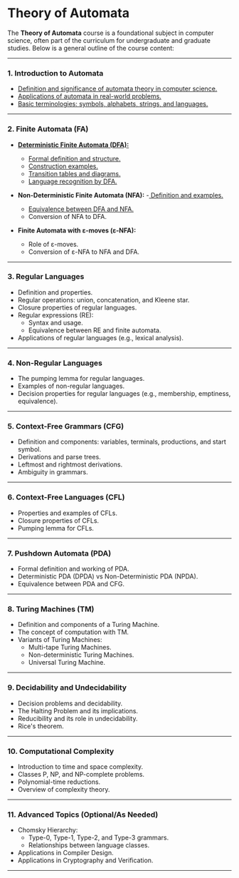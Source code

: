# Theory of Automata

The **Theory of Automata** course is a foundational subject in computer science, often part of the curriculum for undergraduate and graduate studies. Below is a general outline of the course content:

---

### **1. Introduction to Automata**
- [Definition and significance of automata theory in computer science.](https://github.com/aw-junaid/Computer-Science/blob/main/Theory%20of%20Automata/theory%20of%20automata/course/Definition%20and%20significance%20of%20automata%20theory%20in%20computer%20science.md)
- [Applications of automata in real-world problems.](https://github.com/aw-junaid/Computer-Science/blob/main/Theory%20of%20Automata/theory%20of%20automata/course/Applications%20of%20automata%20in%20real-world%20problems.md)
- [Basic terminologies: symbols, alphabets, strings, and languages.](https://github.com/aw-junaid/Computer-Science/blob/main/Theory%20of%20Automata/theory%20of%20automata/course/Basic%20terminologies%3A%20symbols%2C%20alphabets%2C%20strings%2C%20and%20languages.md)

---

### **2. Finite Automata (FA)**
- [**Deterministic Finite Automata (DFA):**](https://github.com/aw-junaid/Computer-Science/blob/main/Theory%20of%20Automata/theory%20of%20automata/course/Deterministic%20Finite%20Automata%20(DFA).md)
  - [Formal definition and structure.](https://github.com/aw-junaid/Computer-Science/blob/main/Theory%20of%20Automata/theory%20of%20automata/course/Formal%20definition%20and%20structure.md)
  - [Construction examples.](https://github.com/aw-junaid/Computer-Science/blob/main/Theory%20of%20Automata/theory%20of%20automata/course/Construction%20examples.md)
  - [Transition tables and diagrams.](https://github.com/aw-junaid/Computer-Science/blob/main/Theory%20of%20Automata/theory%20of%20automata/course/Transition%20tables%20and%20diagrams.md)
  - [Language recognition by DFA.](https://github.com/aw-junaid/Computer-Science/blob/main/Theory%20of%20Automata/theory%20of%20automata/course/Language%20recognition%20by%20DFA.md)

- **Non-Deterministic Finite Automata (NFA):**
  -[ Definition and examples.](https://github.com/aw-junaid/Computer-Science/blob/main/Theory%20of%20Automata/theory%20of%20automata/course/Definition%20and%20examples.md)
  - [Equivalence between DFA and NFA.](https://github.com/aw-junaid/Computer-Science/blob/main/Theory%20of%20Automata/theory%20of%20automata/course/Equivalence%20between%20DFA%20and%20NFA.md)
  - Conversion of NFA to DFA.

- **Finite Automata with ε-moves (ε-NFA):**
  - Role of ε-moves.
  - Conversion of ε-NFA to NFA and DFA.

---

### **3. Regular Languages**
- Definition and properties.
- Regular operations: union, concatenation, and Kleene star.
- Closure properties of regular languages.
- Regular expressions (RE):
  - Syntax and usage.
  - Equivalence between RE and finite automata.
- Applications of regular languages (e.g., lexical analysis).

---

### **4. Non-Regular Languages**
- The pumping lemma for regular languages.
- Examples of non-regular languages.
- Decision properties for regular languages (e.g., membership, emptiness, equivalence).

---

### **5. Context-Free Grammars (CFG)**
- Definition and components: variables, terminals, productions, and start symbol.
- Derivations and parse trees.
- Leftmost and rightmost derivations.
- Ambiguity in grammars.

---

### **6. Context-Free Languages (CFL)**
- Properties and examples of CFLs.
- Closure properties of CFLs.
- Pumping lemma for CFLs.

---

### **7. Pushdown Automata (PDA)**
- Formal definition and working of PDA.
- Deterministic PDA (DPDA) vs Non-Deterministic PDA (NPDA).
- Equivalence between PDA and CFG.

---

### **8. Turing Machines (TM)**
- Definition and components of a Turing Machine.
- The concept of computation with TM.
- Variants of Turing Machines:
  - Multi-tape Turing Machines.
  - Non-deterministic Turing Machines.
  - Universal Turing Machine.

---

### **9. Decidability and Undecidability**
- Decision problems and decidability.
- The Halting Problem and its implications.
- Reducibility and its role in undecidability.
- Rice's theorem.

---

### **10. Computational Complexity**
- Introduction to time and space complexity.
- Classes P, NP, and NP-complete problems.
- Polynomial-time reductions.
- Overview of complexity theory.

---

### **11. Advanced Topics (Optional/As Needed)**
- Chomsky Hierarchy:
  - Type-0, Type-1, Type-2, and Type-3 grammars.
  - Relationships between language classes.
- Applications in Compiler Design.
- Applications in Cryptography and Verification.

---
